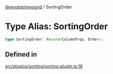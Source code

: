 [@revolist/revogrid](README.md) / SortingOrder

# Type Alias: SortingOrder

```ts
type SortingOrder: Record<ColumnProp, Order>;
```

## Defined in

[src/plugins/sorting/sorting.plugin.ts:18](https://github.com/revolist/revogrid/blob/a348821be3a2642110f5dc893d4bd9cba16c5101/src/plugins/sorting/sorting.plugin.ts#L18)
